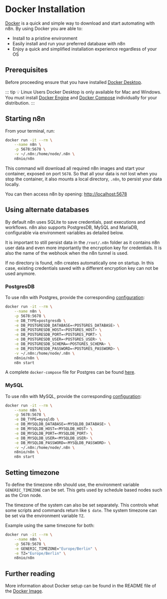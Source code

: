 # Docker Installation

[Docker](https://www.docker.com/) is a quick and simple way to download and start automating with n8n. By using Docker you are able to:

* Install to a pristine environment
* Easily install and run your preferred database with n8n
* Enjoy a quick and simplified installation experience regardless of your OS

## Prerequisites

Before proceeding ensure that you have installed [Docker Desktop](https://docs.docker.com/get-docker/).

::: tip 💡 Linux Users 
Docker Desktop is only available for Mac and Windows. You must install [Docker Engine](https://docs.docker.com/engine/install/) and [Docker Compose](https://docs.docker.com/compose/install/) individually for your distribution.
:::

## Starting n8n

From your terminal, run:

```sh
docker run -it --rm \
	--name n8n \
	-p 5678:5678 \
	-v ~/.n8n:/home/node/.n8n \
	n8nio/n8n
```

This command will download all required n8n images and start your container, exposed on port `5678`. So that all your data is not lost when you stop the container, it also mounts a local directory, `.n8n`, to persist your data locally.

You can then access n8n by opening:
[http://localhost:5678](http://localhost:5678)

## Using alternate databases

By default n8n uses SQLite to save credentials, past executions and workflows.
n8n also supports PostgresDB, MySQL and MariaDB, configurable via
environment variables as detailed below.

It is important to still persist data in the `/root/.n8n` folder as it contains n8n user data and even more importantly the encryption key
for credentials. It is also the name of the webhook when the n8n tunnel is used. 

If no directory is found, n8n creates automatically one on
startup. In this case, existing credentials saved with a different encryption key can not be used anymore.

### PostgresDB

To use n8n with Postgres, provide the corresponding [configuration](./advanced/configuration.md):

```sh
docker run -it --rm \
	--name n8n \
	-p 5678:5678 \
	-e DB_TYPE=postgresdb \
	-e DB_POSTGRESDB_DATABASE=<POSTGRES_DATABASE> \
	-e DB_POSTGRESDB_HOST=<POSTGRES_HOST> \
	-e DB_POSTGRESDB_PORT=<POSTGRES_PORT> \
	-e DB_POSTGRESDB_USER=<POSTGRES_USER> \
	-e DB_POSTGRESDB_SCHEMA=<POSTGRES_SCHEMA> \
	-e DB_POSTGRESDB_PASSWORD=<POSTGRES_PASSWORD> \
	-v ~/.n8n:/home/node/.n8n \
	n8nio/n8n \
	n8n start
```

A complete `docker-compose` file for Postgres can be found [here](https://github.com/n8n-io/n8n/blob/master/docker/compose/withPostgres/README.md).

### MySQL

To use n8n with MySQL, provide the corresponding [configuration](./advanced/configuration.md):

```sh
docker run -it --rm \
	--name n8n \
	-p 5678:5678 \
	-e DB_TYPE=mysqldb \
	-e DB_MYSQLDB_DATABASE=<MYSQLDB_DATABASE> \
	-e DB_MYSQLDB_HOST=<MYSQLDB_HOST> \
	-e DB_MYSQLDB_PORT=<MYSQLDB_PORT> \
	-e DB_MYSQLDB_USER=<MYSQLDB_USER> \
	-e DB_MYSQLDB_PASSWORD=<MYSQLDB_PASSWORD> \
	-v ~/.n8n:/home/node/.n8n \
	n8nio/n8n \
	n8n start
```

## Setting timezone

To define the timezone n8n should use, the environment variable `GENERIC_TIMEZONE` can be set. This gets used by schedule based nodes such as the Cron node.

The timezone of the system can also be set separately. This controls what
some scripts and commands return like `$ date`. The system timezone can be set via the environment variable `TZ`.

Example using the same timezone for both:

```sh
docker run -it --rm \
	--name n8n \
	-p 5678:5678 \
	-e GENERIC_TIMEZONE="Europe/Berlin" \
	-e TZ="Europe/Berlin" \
	n8nio/n8n
```

## Further reading

More information about Docker setup can be found in the README file of the [Docker Image](https://github.com/n8n-io/n8n/blob/master/docker/images/n8n/README.md).
